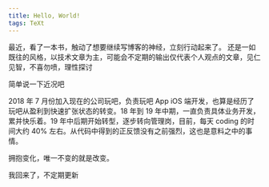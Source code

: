 ```yaml
---
title: Hello, World!
tags: TeXt
---
```


最近，看了一本书，触动了想要继续写博客的神经，立刻行动起来了。
还是一如既往的风格，以技术文章为主，可能会不定期的输出仅代表个人观点的文章，见仁见智，不喜勿喷，理性探讨

简单说一下近况吧

2018 年 7 月份加入现在的公司玩吧，负责玩吧 App iOS 端开发，也算是经历了玩吧从盈利到快速扩张状态的转变。18 年到 19 年中期，一直负责具体业务开发，累并快乐着。19 年中后期开始转型，逐步转向管理岗，目前，每天 coding 的时间大约 40% 左右。从代码中得到的正反馈没有之前强烈，这也是意料之中的事情。

拥抱变化，唯一不变的就是改变。

我回来了，不定期更新



